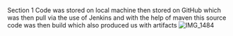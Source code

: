 Section 1 
Code was stored on local machine then stored on GitHub which was then pull via the use of Jenkins and with the help of maven this source code was then build which also produced us with artifacts 
![IMG_1484](https://github.com/Sehindemi/hello-world/assets/97199481/24c823af-7c85-4536-9702-75285da86856)
